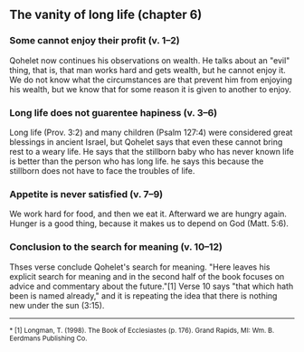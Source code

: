 ## The vanity of long life (chapter 6)

### Some cannot enjoy their profit (v. 1–2)

Qohelet now continues his observations on wealth. He talks about an "evil" thing, that is, that man works hard and gets wealth, but he cannot enjoy it. We do not know what the circumstances are that prevent him from enjoying his wealth, but we know that for some reason it is given to another to enjoy.

### Long life does not guarentee hapiness (v. 3–6)

Long life (Prov. 3:2) and many children (Psalm 127:4) were considered great blessings in ancient Israel, but Qohelet says that even these cannot bring rest to a weary life. He says that the stillborn baby who has never known life is better than the person who has long life. he says this because the stillborn does not have to face the troubles of life.

### Appetite is never satisfied (v. 7&ndash;9)

We work hard for food, and then we eat it. Afterward we are hungry again. Hunger is a good thing, because it makes us to depend on God (Matt. 5:6).

### Conclusion to the search for meaning (v. 10–12)

Thses verse conclude Qohelet's search for meaning. "Here leaves his explicit search for meaning and in the second half of the book focuses on advice and commentary about the future."[1] Verse 10 says "that which hath been is named already," and it is repeating the idea that there is nothing new under the sun (3:15).

-------------------------------------------------------------------------

<small>
* [1] Longman, T. (1998). The Book of Ecclesiastes (p. 176). Grand Rapids, MI: Wm. B. Eerdmans Publishing Co.
</small>

